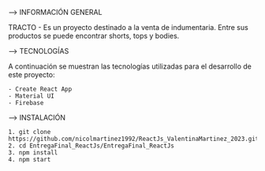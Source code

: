 --> INFORMACIÓN GENERAL

TRACTO - Es un proyecto destinado a la venta de indumentaria. Entre sus productos se puede encontrar shorts, tops y bodies. 

--> TECNOLOGÍAS

A continuación se muestran las tecnologías utilizadas para el desarrollo de este proyecto:

    - Create React App
    - Material UI
    - Firebase

--> INSTALACIÓN

    1. git clone https://github.com/nicolmartinez1992/ReactJs_ValentinaMartinez_2023.git
    2. cd EntregaFinal_ReactJs/EntregaFinal_ReactJs
    3. npm install
    4. npm start